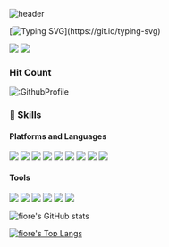 ![header](https://capsule-render.vercel.app/api?type=Slice&color=auto&height=300&section=header&text=FioreFlower&desc=Thank%20you%20for%20visit&&animation=fadeIn&fontSize=70&rotate=20&fontAlignY=30&fontAlign=70&descAlign=70&descAlignY=44)

[![Typing SVG](https://readme-typing-svg.demolab.com?font=Fira+Code&pause=200&width=435&lines=Thank+you+for+visit.;Have+a+good+day.)](https://git.io/typing-svg)

<a href="https://www.linkedin.com/in/jinyeong-yun-1b995317a/" target="_blank" rel="noopener noreferrer nofollow"><img src="https://img.shields.io/badge/JinyeongYun-0A66C2?style=flat&logo=linkedin&logoColor=#0A66C2"/></a>
<a href="https://velog.io/@yukihira/posts" target="_blank" rel="noopener nofollow"><img src="https://img.shields.io/badge/VELOG-20C997?style=flat&logo=velog&logoColor=white"/></a>

<!--
**FioreFlower/FioreFlower** is a ✨ _special_ ✨ repository because its `README.md` (this file) appears on your GitHub profile.

Here are some ideas to get you started:

- 🔭 I’m currently working on ...
- 🌱 I’m currently learning ...
- 👯 I’m looking to collaborate on ...
- 🤔 I’m looking for help with ...
- 💬 Ask me about ...
- 📫 How to reach me: ...
- 😄 Pronouns: ...
- ⚡ Fun fact: ...
-->

### Hit Count
![:GithubProfile](https://count.getloli.com/get/@:GithubProfile)

### 💪 Skills
#### Platforms and Languages
<a href="#" target="_blank"><img src="https://img.shields.io/badge/HTML5-E34F26?style=flat&logo=HTML5&logoColor=white"/></a>
<a href="#" target="_blank"><img src="https://img.shields.io/badge/CSS3-1572B6?style=flat&logo=CSS3&logoColor=white"/></a>
<a href="#" target="_blank"><img src="https://img.shields.io/badge/JavaScript-F7DF1E?style=flat&logo=javascript&logoColor=black"/></a>
<a href="#" target="_blank"><img src="https://img.shields.io/badge/React-61DAFB?style=flat&logo=react&logoColor=white"/></a>
<a href="#" target="_blank"><img src="https://img.shields.io/badge/TypeScript-3178C6?style=flat&logo=TypeScript&logoColor=white"/></a>
<a href="#" target="_blank"><img src="https://img.shields.io/badge/Redux-764ABC?style=flat&logo=redux&logoColor=white"/></a>
<a href="#" target="_blank"><img src="https://img.shields.io/badge/Recoil-3578E5?style=flat&logo=recoil&logoColor=white"/></a>
<a href="#" target="_blank"><img src="https://img.shields.io/badge/Next.js-ffffff?style=flat&logo=nextdotjs&logoColor=black"/></a>
<a href="#" target="_blank"><img src="https://img.shields.io/badge/Sharp-4E3188?style=flat&logo=c&logoColor=white"/></a>


#### Tools
<a href="#" target="_blank"><img src="https://img.shields.io/badge/Git-F05032?style=flat&logo=git&logoColor=white"/></a>
<a href="#" target="_blank"><img src="https://img.shields.io/badge/Firebase-FFCA28?style=flat&logo=firebase&logoColor=black"/></a>
<a href="#" target="_blank"><img src="https://img.shields.io/badge/Unity-ffffff?style=flat&logo=unity&logoColor=black"/></a>
<a href="#" target="_blank"><img src="https://img.shields.io/badge/Slack-4A154B?style=flat&logo=slack&logoColor=black"/></a>
<a href="#" target="_blank"><img src="https://img.shields.io/badge/Notion-ffffff?style=flat&logo=notion&logoColor=black"/></a>
<a href="#" target="_blank"><img src="https://img.shields.io/badge/Jira-0052CC?style=flat&logo=jira&logoColor=black"/></a>

![fiore's GitHub stats](https://github-readme-stats.vercel.app/api?username=fioreflower&show_icons=true&theme=dracula)

[![fiore's Top Langs](https://github-readme-stats.vercel.app/api/top-langs/?username=fioreflower&hide=python,hlsl,shaderlab)](https://github.com/anuraghazra/github-readme-stats)
<!--
 // Repo Card 
[![fiore's Readme Card](https://github-readme-stats.vercel.app/api/pin/?username=fioreflower&repo=<My repo name>)](<My repo URL>)

<a href="<My repo URL>">
  <img align="center" src="https://github-readme-stats.vercel.app/api/pin/?username=fioreflower&repo=<My repo name>" />
</a>
<a href="<My repo URL>">
  <img align="center" src="https://github-readme-stats.vercel.app/api/pin/?username=fioreflower&repo=<My repo name>" />
</a>
-->
